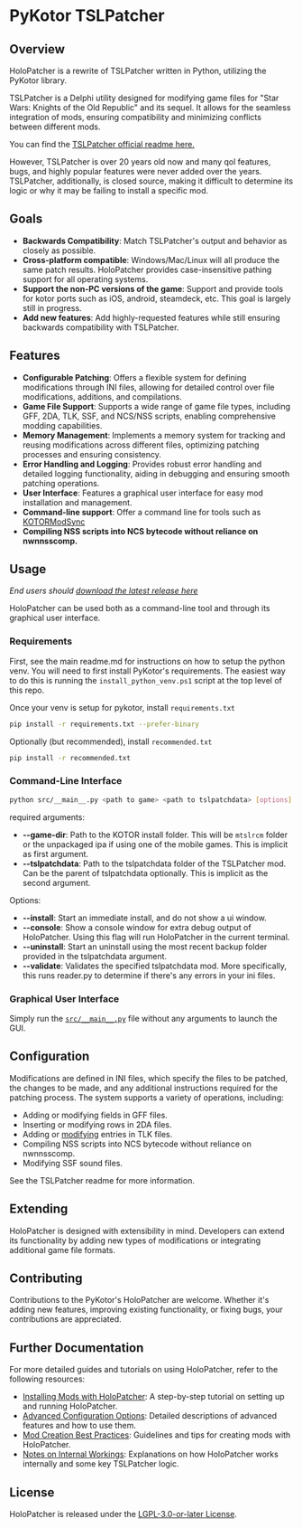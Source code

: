 # PyKotor TSLPatcher

## Overview

HoloPatcher is a rewrite of TSLPatcher written in Python, utilizing the PyKotor library.

TSLPatcher is a Delphi utility designed for modifying game files for "Star Wars: Knights of the Old Republic" and its sequel. It allows for the seamless integration of mods, ensuring compatibility and minimizing conflicts between different mods.

You can find the [TSLPatcher official readme here.](https://github.com/NickHugi/PyKotor/wiki/TSLPatcher's-Official-Readme)

However, TSLPatcher is over 20 years old now and many qol features, bugs, and highly popular features were never added over the years.
TSLPatcher, additionally, is closed source, making it difficult to determine its logic or why it may be failing to install a specific mod.


## Goals

- **Backwards Compatibility**: Match TSLPatcher's output and behavior as closely as possible.
- **Cross-platform compatible**: Windows/Mac/Linux will all produce the same patch results. HoloPatcher provides case-insensitive pathing support for all operating systems.
- **Support the non-PC versions of the game**: Support and provide tools for kotor ports such as iOS, android, steamdeck, etc. This goal is largely still in progress.
- **Add new features**: Add highly-requested features while still ensuring backwards compatibility with TSLPatcher.

## Features

- **Configurable Patching**: Offers a flexible system for defining modifications through INI files, allowing for detailed control over file modifications, additions, and compilations.
- **Game File Support**: Supports a wide range of game file types, including GFF, 2DA, TLK, SSF, and NCS/NSS scripts, enabling comprehensive modding capabilities.
- **Memory Management**: Implements a memory system for tracking and reusing modifications across different files, optimizing patching processes and ensuring consistency.
- **Error Handling and Logging**: Provides robust error handling and detailed logging functionality, aiding in debugging and ensuring smooth patching operations.
- **User Interface**: Features a graphical user interface for easy mod installation and management.
- **Command-line support**: Offer a command line for tools such as [KOTORModSync](https://github.com/th3w1zard1/KOTORModSync)
- **Compiling NSS scripts into NCS bytecode without reliance on nwnnsscomp.**

## Usage

_End users should [download the latest release here](https://github.com/NickHugi/PyKotor/releases)_

HoloPatcher can be used both as a command-line tool and through its graphical user interface.

### Requirements

First, see the main readme.md for instructions on how to setup the python venv. You will need to first install PyKotor's requirements. The easiest way to do this is running the `install_python_venv.ps1` script at the top level of this repo.

Once your venv is setup for pykotor, install `requirements.txt`
```bash
pip install -r requirements.txt --prefer-binary
```

Optionally (but recommended), install `recommended.txt`
```bash
pip install -r recommended.txt
```

### Command-Line Interface

```bash
python src/__main__.py <path to game> <path to tslpatchdata> [options]
```
required arguments:

- **--game-dir**: Path to the KOTOR install folder. This will be `mtslrcm` folder or the unpackaged ipa if using one of the mobile games. This is implicit as first argument.
- **--tslpatchdata**: Path to the tslpatchdata folder of the TSLPatcher mod. Can be the parent of tslpatchdata optionally. This is implicit as the second argument.

Options:

- **--install**: Start an immediate install, and do not show a ui window.
- **--console**: Show a console window for extra debug output of HoloPatcher. Using this flag will run HoloPatcher in the current terminal.
- **--uninstall**: Start an uninstall using the most recent backup folder provided in the tslpatchdata argument.
- **--validate**: Validates the specified tslpatchdata mod. More specifically, this runs reader.py to determine if there's any errors in your ini files.


### Graphical User Interface

Simply run the [`src/__main__.py`](https://github.com/NickHugi/PyKotor/blob/master/Tools/HoloPatcher/src/__main__.py) file without any arguments to launch the GUI.

## Configuration

Modifications are defined in INI files, which specify the files to be patched, the changes to be made, and any additional instructions required for the patching process. The system supports a variety of operations, including:

- Adding or modifying fields in GFF files.
- Inserting or modifying rows in 2DA files.
- Adding or [modifying](https://github.com/NickHugi/PyKotor/wiki/HoloPatcher-README-for-mod-developers.#tlk-replacements) entries in TLK files.
- Compiling NSS scripts into NCS bytecode without reliance on nwnnsscomp.
- Modifying SSF sound files.

See the TSLPatcher readme for more information.

## Extending

HoloPatcher is designed with extensibility in mind. Developers can extend its functionality by adding new types of modifications or integrating additional game file formats.

## Contributing

Contributions to the PyKotor's HoloPatcher are welcome. Whether it's adding new features, improving existing functionality, or fixing bugs, your contributions are appreciated.

## Further Documentation

For more detailed guides and tutorials on using HoloPatcher, refer to the following resources:

- [Installing Mods with HoloPatcher](https://github.com/NickHugi/PyKotor/wiki/Installing-Mods-with-HoloPatcher): A step-by-step tutorial on setting up and running HoloPatcher.
- [Advanced Configuration Options](https://github.com/NickHugi/PyKotor/wiki/HoloPatcher-README-for-mod-developers.): Detailed descriptions of advanced features and how to use them.
- [Mod Creation Best Practices](https://github.com/NickHugi/PyKotor/wiki/Mod-Creation-Best-Practices): Guidelines and tips for creating mods with HoloPatcher.
- [Notes on Internal Workings](https://github.com/NickHugi/PyKotor/wiki/Explanations-on-HoloPatcher-Internal-Logic): Explanations on how HoloPatcher works internally and some key TSLPatcher logic.

## License

HoloPatcher is released under the [LGPL-3.0-or-later License](https://github.com/NickHugi/PyKotor/edit/master/Tools/HoloPatcher/LICENSE.txt).

